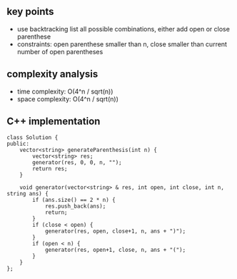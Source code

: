 ## key points
- use backtracking list all possible combinations, either add open or close parenthese
- constraints: open parenthese smaller than n, close smaller than current number of open parentheses

## complexity analysis
- time complexity: O(4^n / sqrt(n))
- space complexity: O(4^n / sqrt(n))


## C++ implementation
```
class Solution {
public:
    vector<string> generateParenthesis(int n) {
        vector<string> res;
        generator(res, 0, 0, n, "");
        return res;
    }
    
    void generator(vector<string> & res, int open, int close, int n, string ans) {
        if (ans.size() == 2 * n) {
            res.push_back(ans);
            return;
        }
        if (close < open) {
            generator(res, open, close+1, n, ans + ")");
        }
        if (open < n) {
            generator(res, open+1, close, n, ans + "(");
        }
    }
};
```

